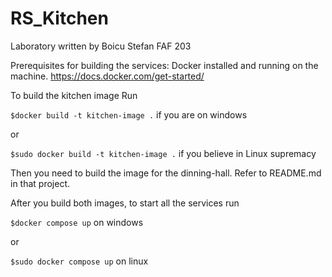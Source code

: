 # RS_Kitchen

Laboratory written by Boicu Stefan FAF 203

Prerequisites for building the services: Docker installed and running on the machine. https://docs.docker.com/get-started/

To build the kitchen image Run 

`$docker build -t kitchen-image .` if you are on windows

or  

`$sudo docker build -t kitchen-image .` if you believe in Linux supremacy

Then you need to build the image for the dinning-hall. Refer to README.md in that project.

After you build both images, to start all the services run

`$docker compose up` on windows

or

`$sudo docker compose up` on linux
